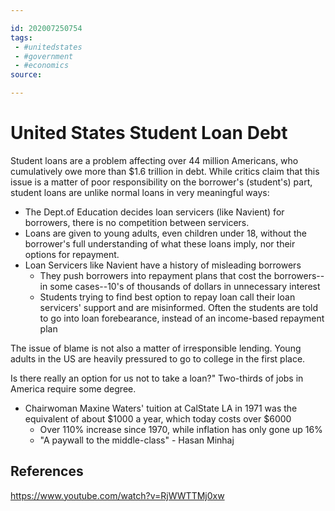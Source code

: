 ```yaml
---

id: 202007250754
tags:
 - #unitedstates
 - #government
 - #economics
source:

---
```


# United States Student Loan Debt

Student loans are a problem affecting over 44 million Americans, who cumulatively owe more than $1.6 trillion in debt. While critics claim that this issue is a matter of poor responsibility on the borrower's (student's) part, student loans are unlike normal loans in very meaningful ways:
- The Dept.of Education decides loan servicers (like Navient) for borrowers, there is no competition between servicers.
- Loans are given to young adults, even children under 18, without the borrower's full understanding of what these loans imply, nor their options for repayment.
- Loan Servicers like Navient have a history of misleading borrowers
	- They push borrowers into repayment plans that cost the borrowers--in some cases--10's of thousands of dollars in unnecessary interest
	- Students trying to find best option to repay loan call their loan servicers' support and are misinformed. Often the students are told to go into loan forebearance, instead of an income-based repayment plan 

The issue of blame is not also a matter of irresponsible lending. Young adults in the US are heavily pressured to go to college in the first place.

Is there really an option for us not to take a loan?" Two-thirds of jobs in America require some degree.
- Chairwoman Maxine Waters' tuition at CalState LA in 1971 was the equivalent of about $1000 a year, which today costs over $6000
	- Over 110% increase since 1970, while inflation has only gone up 16%
	- "A paywall to the middle-class" - Hasan Minhaj

## References
https://www.youtube.com/watch?v=RjWWTTMj0xw